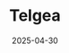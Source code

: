 ---  
layout: startup_page  
title: "Telgea"  
id: "telgea.com"  
permalink: "/telgeatelgea.com04302025/"  
website: "https://www.telgea.com/"  
funding_round: "Seed"  
funding_amount: "$2.7M"  
investors: "Amigo Ventures, Antler, Motivate Ventures, Stockholm School of Economics"  
about: "Telgea offers a unified mobile platform that simplifies mobile operations management for businesses. It streamlines employee onboarding across countries, consolidating billing and eliminating the need for local carrier negotiations. The platform also incorporates AI to automate telecom operations, reducing the burden on IT and HR departments."  
markets: "Telecommunications, AI"  
hq: "Dover, Delaware, United States"  
founded_year: "2024"  
linkedin: "https://www.linkedin.com/company/telgea"  
twitter: ""  
instagram: ""  
facebook: ""  
crunchbase: "https://www.crunchbase.com/organization/telgea"  
pitchbook: "https://pitchbook.com/profiles/company/615351-61"  

date_display: "30-Apr-2025"  
date: "2025-04-30"

# SEO Optimization  
meta_title: "Telgea - Seed Funding ($2.7M)"  
meta_description: "Telgea, Telgea offers a unified mobile platform that simplifies mobile operations management for businesses. It streamlines employee onboarding across countri..."  
meta_keywords: "Telgea, Telecommunications, AI, Seed funding"  
canonical_url: "https://startup.projectstartups.com/telgeatelgea.com04302025/"  
---